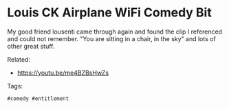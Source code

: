 # Louis CK Airplane WiFi Comedy Bit

My good friend lousenti came through again and found the clip I
referenced and could not remember. "You are sitting in a chair, in the
sky" and lots of other great stuff.

Related:

* <https://youtu.be/me4BZBsHwZs>

Tags:

    #comedy #entitlement
